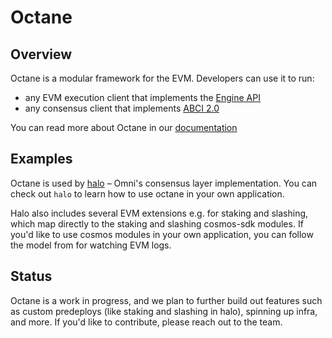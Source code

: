 # Octane

## Overview

Octane is a modular framework for the EVM. Developers can use it to run:

- any EVM execution client that implements the [Engine API](https://hackmd.io/@danielrachi/engine_api)
- any consensus client that implements [ABCI 2.0](https://github.com/cometbft/cometbft/tree/main/spec/abci)

You can read more about Octane in our [documentation](https://docs.omni.network/octane/background/introduction)

## Examples

Octane is used by [halo](../halo/) – Omni's consensus layer implementation. You can check out `halo` to learn how to use octane in your own application.

Halo also includes several EVM extensions e.g. for staking and slashing, which map directly to the staking and slashing cosmos-sdk modules. If you'd like to use cosmos modules in your own application, you can follow the model from for watching EVM logs.

## Status

Octane is a work in progress, and we plan to further build out features such as custom predeploys (like staking and slashing in halo), spinning up infra, and more. If you'd like to contribute, please reach out to the team.
